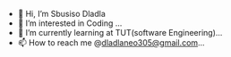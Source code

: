- 👋 Hi, I’m Sbusiso Dladla
- 👀 I’m interested in Coding ...
- 🌱 I’m currently learning at TUT(software Engineering)...
- 📫 How to reach me @dladlaneo305@gmail.com... 
